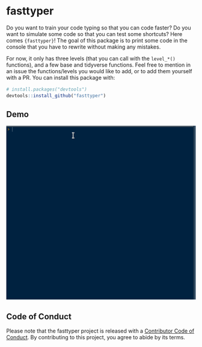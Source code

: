
# fasttyper

<!-- badges: start -->
<!-- badges: end -->

Do you want to train your code typing so that you can code faster? Do you want to simulate some code so that you can test some shortcuts? Here comes `{fasttyper}`! The goal of this package is to print some code in the console that you have to rewrite without making any mistakes.

For now, it only has three levels (that you can call with the `level_*()` functions), and a few base and tidyverse functions. Feel free to mention in an issue the functions/levels you would like to add, or to add them yourself with a PR. You can install this package with:

```r
# install.packages("devtools")
devtools::install_github("fasttyper")
```

## Demo

![](demo.gif)

## Code of Conduct
  
  Please note that the fasttyper project is released with a [Contributor Code of Conduct](https://contributor-covenant.org/version/2/0/CODE_OF_CONDUCT.html). By contributing to this project, you agree to abide by its terms.


